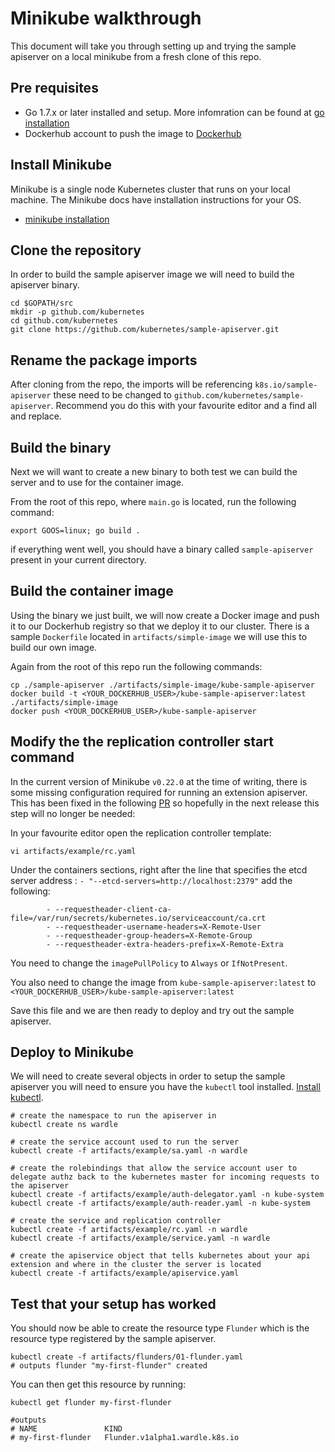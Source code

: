 # Minikube walkthrough 

This document will take you through setting up and trying the sample apiserver on a local minikube from a fresh clone of this repo. 

## Pre requisites

- Go 1.7.x or later installed and setup. More infomration can be found at [go installation](https://golang.org/doc/install)
- Dockerhub account to push the image to [Dockerhub](https://hub.docker.com/)

## Install Minikube

Minikube is a single node Kubernetes cluster that runs on your local machine. The Minikube docs have installation instructions for your OS. 
- [minikube installation](https://github.com/kubernetes/minikube#installation)


## Clone the repository

In order to build the sample apiserver image we will need to build the apiserver binary. 

```
cd $GOPATH/src
mkdir -p github.com/kubernetes
cd github.com/kubernetes
git clone https://github.com/kubernetes/sample-apiserver.git
``` 

## Rename the package imports

After cloning from the repo, the imports will be referencing ```k8s.io/sample-apiserver``` these need to be changed to ```github.com/kubernetes/sample-apiserver```. Recommend you do this with your favourite editor and a find all and replace.

## Build the binary

Next we will want to create a new binary to both test we can build the server and to use for the container image.

From the root of this repo, where ```main.go``` is located, run the following command:
```
export GOOS=linux; go build .
```
if everything went well, you should have a binary called ```sample-apiserver``` present in your current directory.

## Build the container image

Using the binary we just built, we will now create a Docker image and push it to our Dockerhub registry so that we deploy it to our cluster.
There is a sample ```Dockerfile``` located in ```artifacts/simple-image``` we will use this to build our own image.

Again from the root of this repo run the following commands:
```
cp ./sample-apiserver ./artifacts/simple-image/kube-sample-apiserver
docker build -t <YOUR_DOCKERHUB_USER>/kube-sample-apiserver:latest ./artifacts/simple-image
docker push <YOUR_DOCKERHUB_USER>/kube-sample-apiserver 
```

## Modify the the replication controller start command

In the current version of Minikube ```v0.22.0``` at the time of writing, there is some missing configuration required for running an extension apiserver. This has been fixed in the following [PR](https://github.com/kubernetes/minikube/pull/1918) so hopefully in the next release this step will no longer be needed:

In your favourite editor open the replication controller template:

``` 
vi artifacts/example/rc.yaml
```
Under the containers sections, right after the line that specifies the etcd server address : ```- "--etcd-servers=http://localhost:2379"``` add the following:

```
        - --requestheader-client-ca-file=/var/run/secrets/kubernetes.io/serviceaccount/ca.crt
        - --requestheader-username-headers=X-Remote-User
        - --requestheader-group-headers=X-Remote-Group
        - --requestheader-extra-headers-prefix=X-Remote-Extra        
```

You need to change the ```imagePullPolicy``` to ```Always``` or ```IfNotPresent```.

You also need to change the image from ```kube-sample-apiserver:latest``` to ```<YOUR_DOCKERHUB_USER>/kube-sample-apiserver:latest```

Save this file and we are then ready to deploy and try out the sample apiserver.

## Deploy to Minikube

We will need to create several objects in order to setup the sample apiserver you will need to ensure you have the ```kubectl``` tool installed. [Install kubectl](https://kubernetes.io/docs/tasks/tools/install-kubectl/).

```
# create the namespace to run the apiserver in
kubectl create ns wardle

# create the service account used to run the server
kubectl create -f artifacts/example/sa.yaml -n wardle

# create the rolebindings that allow the service account user to delegate authz back to the kubernetes master for incoming requests to the apiserver
kubectl create -f artifacts/example/auth-delegator.yaml -n kube-system
kubectl create -f artifacts/example/auth-reader.yaml -n kube-system

# create the service and replication controller
kubectl create -f artifacts/example/rc.yaml -n wardle
kubectl create -f artifacts/example/service.yaml -n wardle

# create the apiservice object that tells kubernetes about your api extension and where in the cluster the server is located
kubectl create -f artifacts/example/apiservice.yaml
```

## Test that your setup has worked

You should now be able to create the resource type ```Flunder``` which is the resource type registered by the sample apiserver.

```
kubectl create -f artifacts/flunders/01-flunder.yaml
# outputs flunder "my-first-flunder" created
```

You can then get this resource by running:

```
kubectl get flunder my-first-flunder

#outputs 
# NAME               KIND
# my-first-flunder   Flunder.v1alpha1.wardle.k8s.io
```